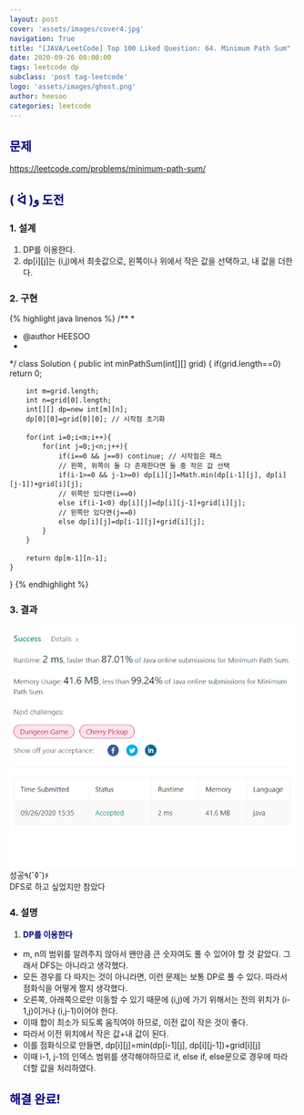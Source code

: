 ```yaml
---
layout: post
cover: 'assets/images/cover4.jpg'
navigation: True
title: "[JAVA/LeetCode] Top 100 Liked Question: 64. Minimum Path Sum"
date: 2020-09-26 00:00:00
tags: leetcode dp
subclass: 'post tag-leetcode'
logo: 'assets/images/ghost.png'
author: heesoo
categories: leetcode
---
```

## <span style="color:navy">문제</span>
<https://leetcode.com/problems/minimum-path-sum/>

## <span style="color:navy">( ᐛ )و 도전</span>

### 1. 설계
1. DP를 이용한다.
2. dp[i][j]는 (i,j)에서 최솟값으로, 왼쪽이나 위에서 작은 값을 선택하고, 내 값을 더한다.

### 2. 구현 
{% highlight java linenos %}
/**
 *
 * @author HEESOO
 *
 */
class Solution {
    public int minPathSum(int[][] grid) {
        if(grid.length==0) return 0;
        
        int m=grid.length;
        int n=grid[0].length;
        int[][] dp=new int[m][n];
        dp[0][0]=grid[0][0]; // 시작점 초기화
        
        for(int i=0;i<m;i++){
            for(int j=0;j<n;j++){
                if(i==0 && j==0) continue; // 시작점은 패스
                // 왼쪽, 위쪽이 둘 다 존재한다면 둘 중 작은 값 선택
                if(i-1>=0 && j-1>=0) dp[i][j]=Math.min(dp[i-1][j], dp[i][j-1])+grid[i][j];
                // 위쪽만 있다면(i==0)
                else if(i-1<0) dp[i][j]=dp[i][j-1]+grid[i][j];
                // 왼쪽만 있다면(j==0)
                else dp[i][j]=dp[i-1][j]+grid[i][j];
            }
        }
        
        return dp[m-1][n-1];
    }
}
{% endhighlight %}

### 3. 결과
![실행결과](./assets/images/200926_2.PNG)
성공٩(˘◊˘)۶   
DFS로 하고 싶었지만 참았다

### 4. 설명
1. **<span style="color:navy">DP를 이용한다</span>**
- m, n의 범위를 알려주지 않아서 왠만큼 큰 숫자여도 풀 수 있어야 할 것 같았다. 그래서 DFS는 아니라고 생각했다.
- 모든 경우를 다 따지는 것이 아니라면, 이런 문제는 보통 DP로 풀 수 있다. 따라서 점화식을 어떻게 짤지 생각했다.
- 오른쪽, 아래쪽으로만 이동할 수 있기 때문에 (i,j)에 가기 위해서는 전의 위치가 (i-1,j)이거나 (i,j-1)이어야 한다.
- 이때 합이 최소가 되도록 움직여야 하므로, 이전 값이 작은 것이 좋다.
- 따라서 이전 위치에서 작은 값+내 값이 된다.
- 이를 점화식으로 만들면, dp[i][j]=min(dp[i-1][j], dp[i][j-1])+grid[i][j]
- 이때 i-1, j-1의 인덱스 범위를 생각해야하므로 if, else if, else문으로 경우에 따라 더할 값을 처리하였다.
  
## <span style="color:navy">해결 완료!</span>
